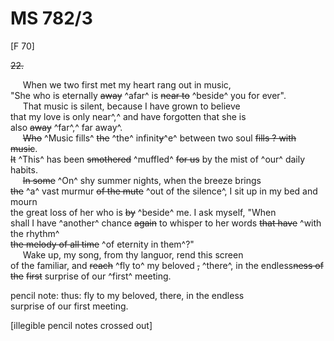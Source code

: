 # MS 782/3

[F 70]

~~22.~~

&nbsp;&nbsp;&nbsp;&nbsp;&nbsp;When we two first met my heart rang out in music, \
"She who is eternally ~~away~~ ^afar^ is ~~near to~~ ^beside^ you for ever". \
&nbsp;&nbsp;&nbsp;&nbsp;&nbsp;That music is silent, because I have grown to believe \
that my love is only near^,^ and have forgotten that she is \
also ~~away~~ ^far^,^ far away^. \
&nbsp;&nbsp;&nbsp;&nbsp;&nbsp;~~Who~~ ^Music fills^ ~~the~~ ^the^ infinit~~y~~^e^ between two soul ~~fills ? with music~~. \
~~It~~ ^This^ has been ~~smothered~~ ^muffled^ ~~for us~~ by the mist of ^our^ daily habits. \
&nbsp;&nbsp;&nbsp;&nbsp;&nbsp;~~In some~~ ^On^ shy summer nights, when the breeze brings \
~~the~~ ^a^ vast murmur ~~of the mute~~ ^out of the silence^, I sit up in my bed and mourn \
the great loss of her who is ~~by~~ ^beside^ me. I ask myself, "When \
shall I have ^another^ chance ~~again~~ to whisper to her words ~~that have~~ ^with the rhythm^ \
~~the melody of all time~~ ^of eternity in them^?" \
&nbsp;&nbsp;&nbsp;&nbsp;&nbsp;Wake up, my song, from thy languor, rend this screen \
of the familiar, and ~~reach~~ ^fly to^ my beloved ~~,~~ ^there^, in the endless~~ness of~~ \
~~the~~ ~~first~~ surprise of our ^first^ meeting. 

pencil note: thus: fly to my beloved, there, in the endless \
surprise of our first meeting.

[illegible pencil notes crossed out]
